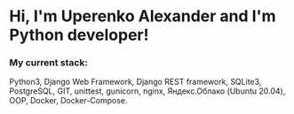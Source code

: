 # Hi, I'm Uperenko Alexander and I'm Python developer!
### My current stack:
Python3, Django Web Framework, Django REST framework, SQLite3, PostgreSQL, GIT, unittest, gunicorn, nginx, Яндекс.Облако (Ubuntu 20.04), OOP, Docker, Docker-Compose.
